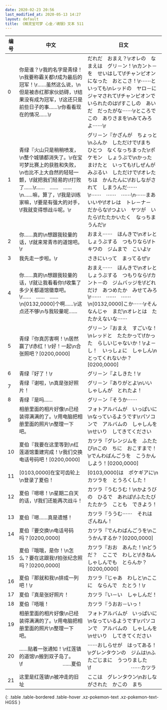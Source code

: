 ```yaml
---
date: 2020-02-23 20:56
last_modified_at: 2020-05-13 14:27
layout: default
title: 《精灵宝可梦 心金／魂银》文本 511
---
```

| 编号 | 中文 | 日文 |
| ---- | ---- | ---- |
| 0 | 你是谁？\r我的名字是青绿！\n我要称霸关都\f成为最后的冠军！\r……虽然这么说，\n但是被赤红那家伙妨碍，\f结果没有成为冠军，\f这还只是前些日子的事……\r你看看现在的情况……\r | だれだ　おまえ？\rオレの　なまえは　グリ－ン！\nカント－を　せいはして\fチャンピオンになった　おとこさ！\r⋯⋯と　いっても\nレッドの　ヤロ－に　ジャマされて\fチャンピオンで　いられたのは\fすこしの　あいだ　だったがな⋯⋯\rところで　この　ありさまを\nみてみろよ⋯⋯\r |
| 1 | 青绿『火山只是稍稍喷发，\n整个城镇都消失了。\r在宝可梦比赛上的获胜和失败，\n也比不上大自然的轻轻一颤，\f就把我们轻易的\f打败了……\r……　……　……\n……嘛，算了，\f我是训练家嘛，\f要是有强大的对手，\f我就变得想战斗呢。\r | グリ－ン『かざんが　ちょっと\nふんか　しただけで\fまち　ひとつ　なくなっちまった\rポケモン　しょうぶで\nかった　まけたと　いっても\fしぜんが　みぶるい　しただけで\fオレたちは　かんたんに\fおしながされて　しまうんだ⋯⋯\r⋯⋯　⋯⋯　⋯⋯\n⋯⋯まあ　いいや\fオレは　トレ－ナ－　だからな\fつよい　ヤツが　いたら\fたたかいたく　なっちまうんだ\r |
| 2 | 你……真的\n想跟我较量的话，\f就来常青市的道馆吧。\r | おまえ⋯⋯　ほんきで\nオレと　しょうぶする　つもりなら\fトキワの　ジムまで　こいよ\r |
| 3 | 我先走一步啦。\r | さきにいって　まってるぜ\r |
| 4 | 你……真的\n想跟我较量的话，\f就让我看看你\f收集了多少关都道馆徽章吧。\r……　……　……\n[0132,0000]个啊……\r这点还不够\n与我较量呢…… | おまえ⋯⋯　ほんきで\nオレと　しょうぶする　つもりなら\fカント－の　ジムバッジを\fどれだけ　あつめたか　みせてみろ\r⋯⋯　⋯⋯　⋯⋯\n[0132,0000]こか⋯⋯\rそんなんじゃ　まだ\nオレとは　たたかえないな⋯⋯ |
| 5 | 青绿『你真厉害啊！\n居然赢了\f赤红！\r好！一起\n合张照吧？[0200,0000] | グリ－ン『おまえ　すごいな！\nレッドと　たたかって\fかった　らしいじゃないか！\rよ－し！　いっしょに　しゃしん\nとってくれないか？[0200,0000] |
| 6 | 青绿『好了！\r | グリ－ン『よしきた！\r |
| 7 | 青绿『谢啦，\n真是张好照片！ | グリ－ン『ありがとよ\nいい　しゃしんが　とれたよ！ |
| 8 | 青绿『是吗…… | グリ－ン『そうか⋯⋯ |
| 9 | 相册里面的相片好像\n已经装得满满的了。\r用电脑把相册里面的照片\n整理一下吧。 | フォトアルバムが　いっぱいに\nなっているようです\rパソコンで　アルバムの　しゃしんを\nせいり　してきてください |
| 10 | 夏伯『我要在这里等到\n红莲道馆重建完成！\r我们交换电话号码吧！[0200,0000] | カツラ『グレンジムを　ふたたび\nこの　ちに　おこすまで！\rでんわばんごうを　こうかんしよう！[0200,0000] |
| 11 | [0103,0000]在宝可齿轮上\n登录了夏伯！ | [0103,0000]は　ポケギアに\nカツラを　とうろくした！ |
| 12 | 夏伯『嗯嗯！\n星期二白天的话，\f我们还能再次战斗！ | カツラ『うむうむ！\nかようびの　ひるで　あれば\fふたたび　たたかう　ことも　できよう！ |
| 13 | 夏伯『嗯……真是遗憾！ | カツラ『ううむ⋯⋯　それは　ざんねん！ |
| 14 | 夏伯『要交换\n电话号码吗？[0200,0000] | カツラ『でんわばんごうを\nこうかんするか？[0200,0000] |
| 15 | 夏伯『哦哦，是你！\n怎么？要在这跟我\f拍张纪念照吗？[0200,0000] | カツラ『おお　あんた！\nどうだ？　ここで　わしと\fきねんしゃしんでも　とらんか？[0200,0000] |
| 16 | 夏伯『那就和我\n排成一列吧！\r | カツラ『じゃあ　わしと\nここに　ならんで　たとう！\r |
| 17 | 夏伯『真是张好照片！ | カツラ『い－い　しゃしんだ！ |
| 18 | 夏伯『唔哦！ | カツラ『うおお－いっ！ |
| 19 | 相册里面的相片好像\n已经装得满满的了。\r用电脑把相册里面的照片\n整理一下吧。 | フォトアルバムが　いっぱいに\nなっているようです\rパソコンで　アルバムの　しゃしんを\nせいり　してきてください |
| 20 | ……贴着一张通知！\r红莲镇的道馆\n搬到双子岛了。\f　　　　　　　　……夏伯 | ⋯⋯おしらせが　はってある！\rグレンタウンの　ジムは\nふたごじまに　うつりました\f　　　　　　　　⋯⋯カツラ |
| 21 | 这里是红莲镇\n被冲走的旧址 | ここは　グレンタウン\nおしながされた　かこの　まち |
{: .table .table-bordered .table-hover .xz-pokemon-text .xz-pokemon-text-HGSS }